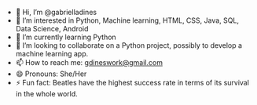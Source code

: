 - 👋 Hi, I’m @gabrielladines
- 👀 I’m interested in Python, Machine learning, HTML, CSS, Java, SQL, Data Science, Android 
- 🌱 I’m currently learning Python
- 💞️ I’m looking to collaborate on a Python project, possibly to develop a machine learning app.
- 📫 How to reach me: gdineswork@gmail.com
- 😄 Pronouns: She/Her
- ⚡ Fun fact: Beatles have the highest success rate in terms of its survival in the whole world. 

<!---
gabrielladines/gabrielladines is a ✨ special ✨ repository because its `README.md` (this file) appears on your GitHub profile.
You can click the Preview link to take a look at your changes.
--->
